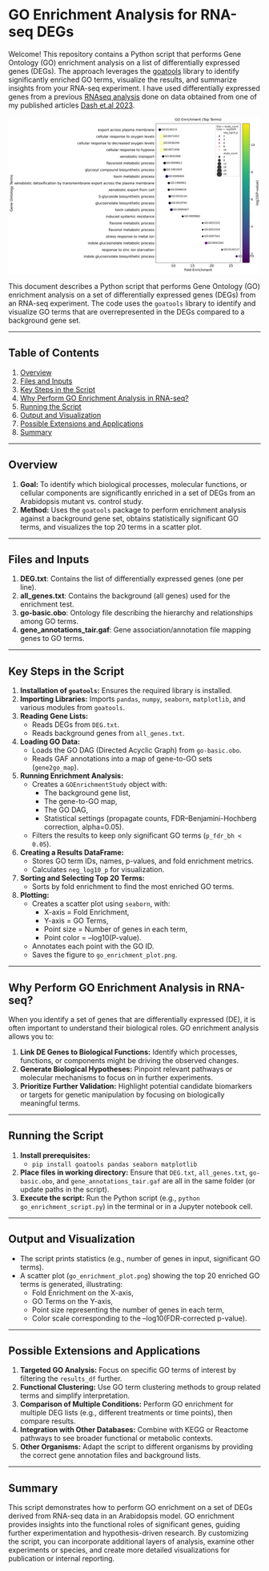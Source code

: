 # GO Enrichment Analysis for RNA-seq DEGs
Welcome! This repository contains a Python script that performs Gene Ontology (GO) enrichment analysis on a list of differentially expressed genes (DEGs). The approach leverages the [goatools](https://github.com/tanghaibao/goatools) library to identify significantly enriched GO terms, visualize the results, and summarize insights from your RNA-seq experiment. I have used differentially expressed genes from a previous [RNAseq analysis](https://github.com/linkangit/RNAseq-analysis-PyDESeq2) done on data obtained from one of my published articles [Dash et.al 2023](https://doi.org/10.1093/plphys/kiad465).

![GO_figure](go_enrichment_plot.png)

This document describes a Python script that performs Gene Ontology (GO) enrichment analysis on a set of differentially expressed genes (DEGs) from an RNA-seq experiment. The code uses the `goatools` library to identify and visualize GO terms that are overrepresented in the DEGs compared to a background gene set.

---

## Table of Contents
1. [Overview](#overview)
2. [Files and Inputs](#files-and-inputs)
3. [Key Steps in the Script](#key-steps-in-the-script)
4. [Why Perform GO Enrichment Analysis in RNA-seq?](#why-perform-go-enrichment-analysis-in-rna-seq)
5. [Running the Script](#running-the-script)
6. [Output and Visualization](#output-and-visualization)
7. [Possible Extensions and Applications](#possible-extensions-and-applications)
8. [Summary](#summary)

---

## Overview
1. **Goal:** To identify which biological processes, molecular functions, or cellular components are significantly enriched in a set of DEGs from an Arabidopsis mutant vs. control study.  
2. **Method:** Uses the `goatools` package to perform enrichment analysis against a background gene set, obtains statistically significant GO terms, and visualizes the top 20 terms in a scatter plot.

---

## Files and Inputs
1. **DEG.txt**: Contains the list of differentially expressed genes (one per line).  
2. **all_genes.txt**: Contains the background (all genes) used for the enrichment test.  
3. **go-basic.obo**: Ontology file describing the hierarchy and relationships among GO terms.  
4. **gene_annotations_tair.gaf**: Gene association/annotation file mapping genes to GO terms.  

---

## Key Steps in the Script
1. **Installation of `goatools`:** Ensures the required library is installed.  
2. **Importing Libraries:** Imports `pandas`, `numpy`, `seaborn`, `matplotlib`, and various modules from `goatools`.  
3. **Reading Gene Lists:**  
   - Reads DEGs from `DEG.txt`.  
   - Reads background genes from `all_genes.txt`.  
4. **Loading GO Data:**  
   - Loads the GO DAG (Directed Acyclic Graph) from `go-basic.obo`.  
   - Reads GAF annotations into a map of gene-to-GO sets (`gene2go_map`).  
5. **Running Enrichment Analysis:**  
   - Creates a `GOEnrichmentStudy` object with:  
     - The background gene list,  
     - The gene-to-GO map,  
     - The GO DAG,  
     - Statistical settings (propagate counts, FDR–Benjamini-Hochberg correction, alpha=0.05).  
   - Filters the results to keep only significant GO terms (`p_fdr_bh < 0.05`).  
6. **Creating a Results DataFrame:**  
   - Stores GO term IDs, names, p-values, and fold enrichment metrics.  
   - Calculates `neg_log10_p` for visualization.  
7. **Sorting and Selecting Top 20 Terms:**  
   - Sorts by fold enrichment to find the most enriched GO terms.  
8. **Plotting:**  
   - Creates a scatter plot using `seaborn`, with:  
     - X-axis = Fold Enrichment,  
     - Y-axis = GO Terms,  
     - Point size = Number of genes in each term,  
     - Point color = –log10(P-value).  
   - Annotates each point with the GO ID.  
   - Saves the figure to `go_enrichment_plot.png`.  

---

## Why Perform GO Enrichment Analysis in RNA-seq?
When you identify a set of genes that are differentially expressed (DE), it is often important to understand their biological roles. GO enrichment analysis allows you to:
1. **Link DE Genes to Biological Functions:** Identify which processes, functions, or components might be driving the observed changes.  
2. **Generate Biological Hypotheses:** Pinpoint relevant pathways or molecular mechanisms to focus on in further experiments.  
3. **Prioritize Further Validation:** Highlight potential candidate biomarkers or targets for genetic manipulation by focusing on biologically meaningful terms.

---

## Running the Script
1. **Install prerequisites:**
   - `pip install goatools pandas seaborn matplotlib`
2. **Place files in working directory:** Ensure that `DEG.txt`, `all_genes.txt`, `go-basic.obo`, and `gene_annotations_tair.gaf` are all in the same folder (or update paths in the script).
3. **Execute the script:** Run the Python script (e.g., `python go_enrichment_script.py`) in the terminal or in a Jupyter notebook cell.

---

## Output and Visualization
- The script prints statistics (e.g., number of genes in input, significant GO terms).  
- A scatter plot (`go_enrichment_plot.png`) showing the top 20 enriched GO terms is generated, illustrating:  
  - Fold Enrichment on the X-axis,  
  - GO Terms on the Y-axis,  
  - Point size representing the number of genes in each term,  
  - Color scale corresponding to the –log10(FDR-corrected p-value).

---

## Possible Extensions and Applications
1. **Targeted GO Analysis:** Focus on specific GO terms of interest by filtering the `results_df` further.  
2. **Functional Clustering:** Use GO term clustering methods to group related terms and simplify interpretation.  
3. **Comparison of Multiple Conditions:** Perform GO enrichment for multiple DEG lists (e.g., different treatments or time points), then compare results.  
4. **Integration with Other Databases:** Combine with KEGG or Reactome pathways to see broader functional or metabolic contexts.  
5. **Other Organisms:** Adapt the script to different organisms by providing the correct gene annotation files and background lists.

---

## Summary
This script demonstrates how to perform GO enrichment on a set of DEGs derived from RNA-seq data in an Arabidopsis model. GO enrichment provides insights into the functional roles of significant genes, guiding further experimentation and hypothesis-driven research. By customizing the script, you can incorporate additional layers of analysis, examine other experiments or species, and create more detailed visualizations for publication or internal reporting.

